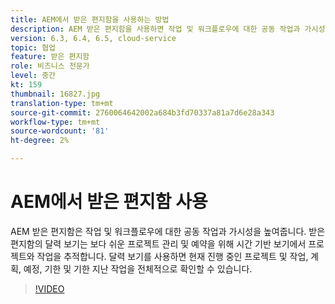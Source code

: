 ```yaml
---
title: AEM에서 받은 편지함을 사용하는 방법
description: AEM 받은 편지함을 사용하면 작업 및 워크플로우에 대한 공동 작업과 가시성이 향상됩니다.
version: 6.3, 6.4, 6.5, cloud-service
topic: 협업
feature: 받은 편지함
role: 비즈니스 전문가
level: 중간
kt: 159
thumbnail: 16827.jpg
translation-type: tm+mt
source-git-commit: 2760064642002a684b3fd70337a81a7d6e28a343
workflow-type: tm+mt
source-wordcount: '81'
ht-degree: 2%

---
```



# AEM에서 받은 편지함 사용

AEM 받은 편지함은 작업 및 워크플로우에 대한 공동 작업과 가시성을 높여줍니다. 받은 편지함의 달력 보기는 보다 쉬운 프로젝트 관리 및 예약을 위해 시간 기반 보기에서 프로젝트와 작업을 추적합니다. 달력 보기를 사용하면 현재 진행 중인 프로젝트 및 작업, 계획, 예정, 기한 및 기한 지난 작업을 전체적으로 확인할 수 있습니다.

>[!VIDEO](https://video.tv.adobe.com/v/16827/?quality=12&learn=on)
